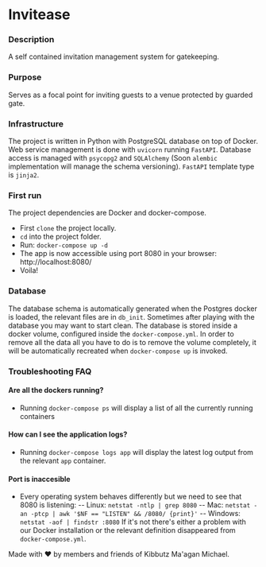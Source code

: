 # Invitease
### Description
A self contained invitation management system for gatekeeping.
### Purpose
Serves as a focal point for inviting guests to a venue protected by guarded gate.
### Infrastructure
The project is written in Python with PostgreSQL database on top of Docker.
Web service management is done with `uvicorn` running `FastAPI`.
Database access is managed with `psycopg2` and `SQLAlchemy` (Soon `alembic` implementation will manage the schema versioning).
`FastAPI` template type is `jinja2`.
### First run
The project dependencies are Docker and docker-compose.
- First `clone` the project locally.
- `cd` into the project folder.
- Run: `docker-compose up -d`
- The app is now accessible using port 8080 in your browser: http://localhost:8080/
- Voila!
### Database
The database schema is automatically generated when the Postgres docker is loaded, the relevant files are in `db_init`.
Sometimes after playing with the database you may want to start clean.
The database is stored inside a docker volume, configured inside the `docker-compose.yml`.
In order to remove all the data all you have to do is to remove the volume completely, it will be automatically recreated when `docker-compose up` is invoked.
### Troubleshooting FAQ
#### Are all the dockers running?
- Running `docker-compose ps` will display a list of all the currently running containers
#### How can I see the application logs?
- Running `docker-compose logs app` will display the latest log output from the relevant `app` container.
#### Port is inaccesible
- Every operating system behaves differently but we need to see that 8080 is listening:
-- Linux: `netstat -ntlp | grep 8080`
-- Mac: `netstat -an -ptcp | awk '$NF == "LISTEN" && /8080/ {print}'`
-- Windows: `netstat -aof | findstr :8080`
If it's not there's either a problem with our Docker installation or the relevant definition disappeared from `docker-compose.yml`.

Made with :heart: by members and friends of Kibbutz Ma'agan Michael.

